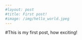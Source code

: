 ```yaml
---
#layout: post
#title: First post!
#image: /img/hello_world.jpeg
---
```


#This is my first post, how exciting!
